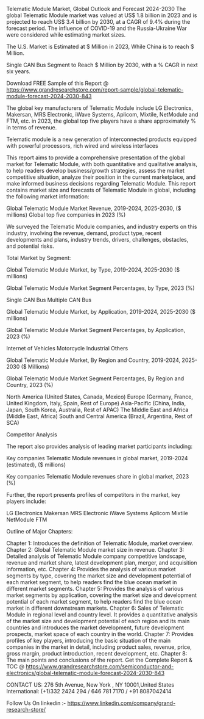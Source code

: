 Telematic Module Market, Global Outlook and Forecast 2024-2030
The global Telematic Module market was valued at US$ 1.8 billion in 2023 and is projected to reach US$ 3.4 billion by 2030, at a CAGR of 9.4% during the forecast period. The influence of COVID-19 and the Russia-Ukraine War were considered while estimating market sizes.

The U.S. Market is Estimated at $ Million in 2023, While China is to reach $ Million.

Single CAN Bus Segment to Reach $ Million by 2030, with a % CAGR in next six years.

Download FREE Sample of this Report @ https://www.grandresearchstore.com/report-sample/global-telematic-module-forecast-2024-2030-843

The global key manufacturers of Telematic Module include LG Electronics, Makersan, MRS Electronic, iWave Systems, Aplicom, Mixtile, NetModule and FTM, etc. in 2023, the global top five players have a share approximately % in terms of revenue.

Telematic module is a new generation of interconnected products equipped with powerful processors, rich wired and wireless interfaces

This report aims to provide a comprehensive presentation of the global market for Telematic Module, with both quantitative and qualitative analysis, to help readers develop business/growth strategies, assess the market competitive situation, analyze their position in the current marketplace, and make informed business decisions regarding Telematic Module. This report contains market size and forecasts of Telematic Module in global, including the following market information:

Global Telematic Module Market Revenue, 2019-2024, 2025-2030, ($ millions)
Global top five companies in 2023 (%)

We surveyed the Telematic Module companies, and industry experts on this industry, involving the revenue, demand, product type, recent developments and plans, industry trends, drivers, challenges, obstacles, and potential risks.

Total Market by Segment:

Global Telematic Module Market, by Type, 2019-2024, 2025-2030 ($ millions)

Global Telematic Module Market Segment Percentages, by Type, 2023 (%)

Single CAN Bus
Multiple CAN Bus

Global Telematic Module Market, by Application, 2019-2024, 2025-2030 ($ millions)

Global Telematic Module Market Segment Percentages, by Application, 2023 (%)

Internet of Vehicles
Motorcycle
Industrial
Others

Global Telematic Module Market, By Region and Country, 2019-2024, 2025-2030 ($ Millions)

Global Telematic Module Market Segment Percentages, By Region and Country, 2023 (%)

North America (United States, Canada, Mexico)
Europe (Germany, France, United Kingdom, Italy, Spain, Rest of Europe)
Asia-Pacific (China, India, Japan, South Korea, Australia, Rest of APAC)
The Middle East and Africa (Middle East, Africa)
South and Central America (Brazil, Argentina, Rest of SCA)

Competitor Analysis

The report also provides analysis of leading market participants including:

Key companies Telematic Module revenues in global market, 2019-2024 (estimated), ($ millions)

Key companies Telematic Module revenues share in global market, 2023 (%)

Further, the report presents profiles of competitors in the market, key players include:

LG Electronics
Makersan
MRS Electronic
iWave Systems
Aplicom
Mixtile
NetModule
FTM

Outline of Major Chapters:

Chapter 1: Introduces the definition of Telematic Module, market overview.
Chapter 2: Global Telematic Module market size in revenue.
Chapter 3: Detailed analysis of Telematic Module company competitive landscape, revenue and market share, latest development plan, merger, and acquisition information, etc.
Chapter 4: Provides the analysis of various market segments by type, covering the market size and development potential of each market segment, to help readers find the blue ocean market in different market segments.
Chapter 5: Provides the analysis of various market segments by application, covering the market size and development potential of each market segment, to help readers find the blue ocean market in different downstream markets.
Chapter 6: Sales of Telematic Module in regional level and country level. It provides a quantitative analysis of the market size and development potential of each region and its main countries and introduces the market development, future development prospects, market space of each country in the world.
Chapter 7: Provides profiles of key players, introducing the basic situation of the main companies in the market in detail, including product sales, revenue, price, gross margin, product introduction, recent development, etc.
Chapter 8: The main points and conclusions of the report.
Get the Complete Report & TOC @ https://www.grandresearchstore.com/semiconductor-and-electronics/global-telematic-module-forecast-2024-2030-843

CONTACT US:
276 5th Avenue, New York , NY 10001,United States
International: (+1)332 2424 294 / 646 781 7170 / +91 8087042414

Follow Us On linkedin :- https://www.linkedin.com/company/grand-research-store/
